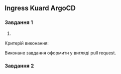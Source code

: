 ## Ingress Kuard ArgoCD
### Завдання 1
1. 

Критерій виконання:


Виконане завдання оформити у вигляді pull request.

### Завдання 2
